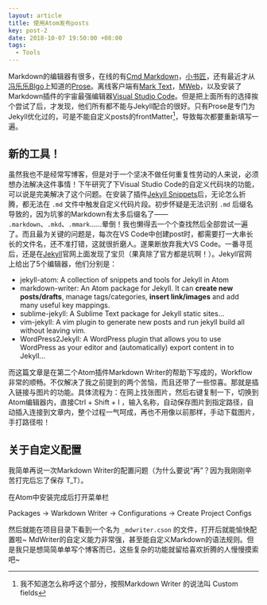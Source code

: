 ```yaml
---
layout: article
title: 使用Atom发布posts
key: post-2
date: 2018-10-07 19:50:00 +08:00
tags:
  - Tools
---
```


Markdown的编辑器有很多，在线的有[Cmd Markdown][1]，[小书匠][2]，还有最近才从[冯乐乐Blgo][3]上知道的[Prose](http://prose.io/)。离线客户端有[Mark Text](https://github.com/marktext/marktext)，[MWeb](https://zh.mweb.im/index.html)，以及安装了Markdown插件的宇宙最强编辑器[Visual Studio Code][4]。但是把上面所有的选择挨个尝试了后，才发现，他们所有都不能与Jekyll配合的很好。只有Prose是专门为Jekyll优化过的，可是不能自定义posts的frontMatter[^1]，导致每次都要重新填写一遍。

<!--more-->

[^1]: 我不知道怎么称呼这个部分，按照Markdown Writer 的说法叫 Custom fields

## 新的工具！

虽然我也不是经常写博客，但是对于一个坚决不做任何重复性劳动的人来说，必须想办法解决这件事情！下午研究了下Visual Studio Code的自定义代码块的功能，可以说是完美解决了这个问题。在安装了插件[Jekyll Snippets][5]后，无论怎么折腾，都无法在 `.md` 文件中触发自定义代码片段。初步怀疑是无法识别 `.md` 后缀名导致的，因为坑爹的Markdown有太多后缀名了—— `.markdown`、`.mkd`、`.mmark`……晕倒！我也懒得去一个个查找然后全部尝试一遍了。而且最为关键的问题是，每次在VS Code中创建post时，都需要打一大串长长的文件名，还不准打错，这就很折磨人。遂果断放弃我大VS Code。一番寻觅后，还是在[Jekyll](https://jekyllrb.com/resources/)官网上面发现了宝贝（果真除了官方都是坑啊！）。Jekyll官网上给出了5个编辑器，他们分别是：

- jekyll-atom: A collection of snippets and tools for Jekyll in Atom
- markdown-writer: An Atom package for Jekyll. It can **create new posts/drafts**, manage tags/categories, **insert link/images** and add many useful key mappings.
- sublime-jekyll: A Sublime Text package for Jekyll static sites...
- vim-jekyll: A vim plugin to generate new posts and run jekyll build all without leaving vim.
- WordPress2Jekyll: A WordPress plugin that allows you to use WordPress as your editor and (automatically) export content in to Jekyll...

而这篇文章是在第二个Atom插件Markdown Writer的帮助下写成的，Workflow非常的顺畅。不仅解决了我之前提到的两个苦恼，而且还带了一些惊喜。那就是插入链接与图片的功能。具体流程为：在网上找张图片，然后右键复制一下，切换到Atom编辑器内，直接Ctrl + Shift + I ，输入名称，自动保存图片到指定路径，自动插入连接到文章内，整个过程一气呵成，再也不用像以前那样，手动下载图片，手打路径啦！

## 关于自定义配置

我简单再说一次Markdown Writer的配置问题（为什么要说“再”？因为我刚刚辛苦打完后忘了保存 T_T）。

在Atom中安装完成后打开菜单栏

Packages -> Warkdown Writer -> Configurations -> Create Project Configs

然后就能在项目目录下看到一个名为 `_mdwriter.cson` 的文件，打开后就能愉快配置啦~
MdWriter的自定义能力非常强，甚至能自定义Markdown的语法规则。但是我只是想简简单单写个博客而已，这些复杂的功能就留给喜欢折腾的人慢慢摸索吧~

[1]:https://www.zybuluo.com/mdeditor
[2]:http://soft.xiaoshujiang.com/index.html
[3]:http://candycat1992.github.io/2017/07/14/particle-material/
[4]:https://marketplace.visualstudio.com/search?term=markdown&target=VSCode&category=All%20categories&sortBy=Relevance
[5]:https://marketplace.visualstudio.com/items?itemName=ginfuru.vscode-jekyll-snippets
